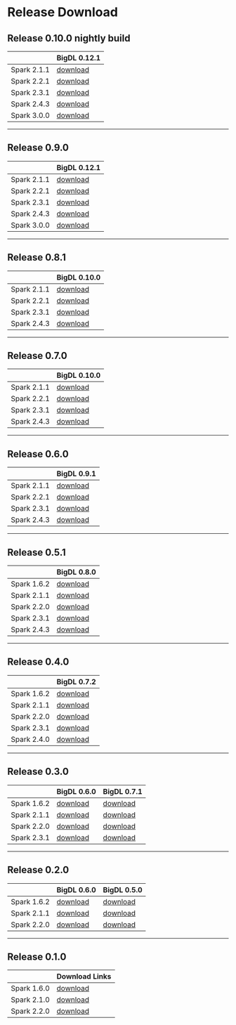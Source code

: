 # Release Download

## **Release 0.10.0 nightly build**

| | BigDL 0.12.1 | 
| ------------- | --------- |
| Spark 2.1.1   | [download](https://oss.sonatype.org/content/repositories/snapshots/com/intel/analytics/zoo/analytics-zoo-bigdl_0.12.1-spark_2.1.1/0.10.0-SNAPSHOT/)|
| Spark 2.2.1   | [download](https://oss.sonatype.org/content/repositories/snapshots/com/intel/analytics/zoo/analytics-zoo-bigdl_0.12.1-spark_2.2.1/0.10.0-SNAPSHOT/)|
| Spark 2.3.1   | [download](https://oss.sonatype.org/content/repositories/snapshots/com/intel/analytics/zoo/analytics-zoo-bigdl_0.12.1-spark_2.3.1/0.10.0-SNAPSHOT/)|
| Spark 2.4.3   | [download](https://oss.sonatype.org/content/repositories/snapshots/com/intel/analytics/zoo/analytics-zoo-bigdl_0.12.1-spark_2.4.3/0.10.0-SNAPSHOT/)|
| Spark 3.0.0   | [download](https://oss.sonatype.org/content/repositories/snapshots/com/intel/analytics/zoo/analytics-zoo-bigdl_0.12.1-spark_3.0.0/0.10.0-SNAPSHOT/)|

---
## **Release 0.9.0**

| | BigDL 0.12.1 | 
| ------------- | --------- |
| Spark 2.1.1   | [download](https://repo1.maven.org/maven2/com/intel/analytics/zoo/analytics-zoo-bigdl_0.12.1-spark_2.1.1/0.9.0/analytics-zoo-bigdl_0.12.1-spark_2.1.1-0.9.0-dist-all.zip)|
| Spark 2.2.1   | [download](https://repo1.maven.org/maven2/com/intel/analytics/zoo/analytics-zoo-bigdl_0.12.1-spark_2.2.1/0.9.0/analytics-zoo-bigdl_0.12.1-spark_2.2.1-0.9.0-dist-all.zip)|
| Spark 2.3.1   | [download](https://repo1.maven.org/maven2/com/intel/analytics/zoo/analytics-zoo-bigdl_0.12.1-spark_2.3.1/0.9.0/analytics-zoo-bigdl_0.12.1-spark_2.3.1-0.9.0-dist-all.zip)|
| Spark 2.4.3   | [download](https://repo1.maven.org/maven2/com/intel/analytics/zoo/analytics-zoo-bigdl_0.12.1-spark_2.4.3/0.9.0/analytics-zoo-bigdl_0.12.1-spark_2.4.3-0.9.0-dist-all.zip)|
| Spark 3.0.0   | [download](https://repo1.maven.org/maven2/com/intel/analytics/zoo/analytics-zoo-bigdl_0.12.1-spark_3.0.0/0.9.0/analytics-zoo-bigdl_0.12.1-spark_3.0.0-0.9.0-dist-all.zip)|

---
## **Release 0.8.1**

| | BigDL 0.10.0 | 
| ------------- | --------- |
| Spark 2.1.1   | [download](https://repo1.maven.org/maven2/com/intel/analytics/zoo/analytics-zoo-bigdl_0.10.0-spark_2.1.1/0.8.1/analytics-zoo-bigdl_0.10.0-spark_2.1.1-0.8.1-dist-all.zip)|
| Spark 2.2.1   | [download](https://repo1.maven.org/maven2/com/intel/analytics/zoo/analytics-zoo-bigdl_0.10.0-spark_2.2.1/0.8.1/analytics-zoo-bigdl_0.10.0-spark_2.2.1-0.8.1-dist-all.zip)|
| Spark 2.3.1   | [download](https://repo1.maven.org/maven2/com/intel/analytics/zoo/analytics-zoo-bigdl_0.10.0-spark_2.3.1/0.8.1/analytics-zoo-bigdl_0.10.0-spark_2.3.1-0.8.1-dist-all.zip)|
| Spark 2.4.3   | [download](https://repo1.maven.org/maven2/com/intel/analytics/zoo/analytics-zoo-bigdl_0.10.0-spark_2.4.3/0.8.1/analytics-zoo-bigdl_0.10.0-spark_2.4.3-0.8.1-dist-all.zip)

---
## **Release 0.7.0** 

| | BigDL 0.10.0 | 
| ------------- | --------- |
| Spark 2.1.1   | [download](https://repo1.maven.org/maven2/com/intel/analytics/zoo/analytics-zoo-bigdl_0.10.0-spark_2.1.1/0.7.0/analytics-zoo-bigdl_0.10.0-spark_2.1.1-0.7.0-dist-all.zip)|
| Spark 2.2.1   | [download](https://repo1.maven.org/maven2/com/intel/analytics/zoo/analytics-zoo-bigdl_0.10.0-spark_2.2.1/0.7.0/analytics-zoo-bigdl_0.10.0-spark_2.2.1-0.7.0-dist-all.zip)|
| Spark 2.3.1   | [download](https://repo1.maven.org/maven2/com/intel/analytics/zoo/analytics-zoo-bigdl_0.10.0-spark_2.3.1/0.7.0/analytics-zoo-bigdl_0.10.0-spark_2.3.1-0.7.0-dist-all.zip)|
| Spark 2.4.3   | [download](https://repo1.maven.org/maven2/com/intel/analytics/zoo/analytics-zoo-bigdl_0.10.0-spark_2.4.3/0.7.0/analytics-zoo-bigdl_0.10.0-spark_2.4.3-0.7.0-dist-all.zip)

---
## **Release 0.6.0**

| | BigDL 0.9.1 | 
| ------------- | --------- |
| Spark 2.1.1   | [download](http://central.maven.org/maven2/com/intel/analytics/zoo/analytics-zoo-bigdl_0.9.1-spark_2.1.1/0.6.0/analytics-zoo-bigdl_0.9.1-spark_2.1.1-0.6.0-dist-all.zip)|
| Spark 2.2.1   | [download](http://central.maven.org/maven2/com/intel/analytics/zoo/analytics-zoo-bigdl_0.9.1-spark_2.2.1/0.6.0/analytics-zoo-bigdl_0.9.1-spark_2.2.1-0.6.0-dist-all.zip)|
| Spark 2.3.1   | [download](http://central.maven.org/maven2/com/intel/analytics/zoo/analytics-zoo-bigdl_0.9.1-spark_2.3.1/0.6.0/analytics-zoo-bigdl_0.9.1-spark_2.3.1-0.6.0-dist-all.zip)|
| Spark 2.4.3   | [download](http://central.maven.org/maven2/com/intel/analytics/zoo/analytics-zoo-bigdl_0.9.1-spark_2.4.3/0.6.0/analytics-zoo-bigdl_0.9.1-spark_2.4.3-0.6.0-dist-all.zip)

---
## **Release 0.5.1**

| | BigDL 0.8.0 | 
| ------------- | --------- |
| Spark 1.6.2   | [download](http://central.maven.org/maven2/com/intel/analytics/zoo/analytics-zoo-bigdl_0.8.0-spark_1.6.2/0.5.1/analytics-zoo-bigdl_0.8.0-spark_1.6.2-0.5.1-dist-all.zip)| 
| Spark 2.1.1   | [download](http://central.maven.org/maven2/com/intel/analytics/zoo/analytics-zoo-bigdl_0.8.0-spark_2.1.1/0.5.1/analytics-zoo-bigdl_0.8.0-spark_2.1.1-0.5.1-dist-all.zip)|
| Spark 2.2.0   | [download](http://central.maven.org/maven2/com/intel/analytics/zoo/analytics-zoo-bigdl_0.8.0-spark_2.2.0/0.5.1/analytics-zoo-bigdl_0.8.0-spark_2.2.0-0.5.1-dist-all.zip)|
| Spark 2.3.1   | [download](http://central.maven.org/maven2/com/intel/analytics/zoo/analytics-zoo-bigdl_0.8.0-spark_2.3.1/0.5.1/analytics-zoo-bigdl_0.8.0-spark_2.3.1-0.5.1-dist-all.zip)|
| Spark 2.4.3   | [download](http://central.maven.org/maven2/com/intel/analytics/zoo/analytics-zoo-bigdl_0.8.0-spark_2.4.3/0.5.1/analytics-zoo-bigdl_0.8.0-spark_2.4.3-0.5.1-dist-all.zip)|

---
## **Release 0.4.0**

| | BigDL 0.7.2 | 
| ------------- | --------- |
| Spark 1.6.2   | [download](https://oss.sonatype.org/content/repositories/releases/com/intel/analytics/zoo/analytics-zoo-bigdl_0.7.2-spark_1.6.2/0.4.0/analytics-zoo-bigdl_0.7.2-spark_1.6.2-0.4.0-dist-all.zip)| 
| Spark 2.1.1   | [download](https://oss.sonatype.org/content/repositories/releases/com/intel/analytics/zoo/analytics-zoo-bigdl_0.7.2-spark_2.1.1/0.4.0/analytics-zoo-bigdl_0.7.2-spark_2.1.1-0.4.0-dist-all.zip)|
| Spark 2.2.0   | [download](https://oss.sonatype.org/content/repositories/releases/com/intel/analytics/zoo/analytics-zoo-bigdl_0.7.2-spark_2.2.0/0.4.0/analytics-zoo-bigdl_0.7.2-spark_2.2.0-0.4.0-dist-all.zip)|
| Spark 2.3.1   | [download](https://oss.sonatype.org/content/repositories/releases/com/intel/analytics/zoo/analytics-zoo-bigdl_0.7.2-spark_2.3.1/0.4.0/analytics-zoo-bigdl_0.7.2-spark_2.3.1-0.4.0-dist-all.zip)|
| Spark 2.4.0   | [download](https://oss.sonatype.org/content/repositories/releases/com/intel/analytics/zoo/analytics-zoo-bigdl_0.7.2-spark_2.4.0/0.4.0/analytics-zoo-bigdl_0.7.2-spark_2.4.0-0.4.0-dist-all.zip)|

---
## **Release 0.3.0**

| | BigDL 0.6.0 | BigDL 0.7.1 |
| ------------- | --------- |--------- |
| Spark 1.6.2   | [download](https://oss.sonatype.org/content/repositories/releases/com/intel/analytics/zoo/analytics-zoo-bigdl_0.6.0-spark_1.6.2/0.3.0/analytics-zoo-bigdl_0.6.0-spark_1.6.2-0.3.0-dist-all.zip)| [download]( https://oss.sonatype.org/content/repositories/releases/com/intel/analytics/zoo/analytics-zoo-bigdl_0.7.1-spark_1.6.2/0.3.0/analytics-zoo-bigdl_0.7.1-spark_1.6.2-0.3.0-dist-all.zip)|
| Spark 2.1.1   | [download](https://oss.sonatype.org/content/repositories/releases/com/intel/analytics/zoo/analytics-zoo-bigdl_0.6.0-spark_2.1.1/0.3.0/analytics-zoo-bigdl_0.6.0-spark_2.1.1-0.3.0-dist-all.zip/)| [download]( https://oss.sonatype.org/content/repositories/releases/com/intel/analytics/zoo/analytics-zoo-bigdl_0.7.1-spark_2.1.1/0.3.0/analytics-zoo-bigdl_0.7.1-spark_2.1.1-0.3.0-dist-all.zip)|
| Spark 2.2.0   | [download](https://oss.sonatype.org/content/repositories/releases/com/intel/analytics/zoo/analytics-zoo-bigdl_0.6.0-spark_2.2.0/0.3.0/analytics-zoo-bigdl_0.6.0-spark_2.2.0-0.3.0-dist-all.zip)| [download]( https://oss.sonatype.org/content/repositories/releases/com/intel/analytics/zoo/analytics-zoo-bigdl_0.7.1-spark_2.2.0/0.3.0/analytics-zoo-bigdl_0.7.1-spark_2.2.0-0.3.0-dist-all.zip)|
| Spark 2.3.1   | [download](https://oss.sonatype.org/content/repositories/releases/com/intel/analytics/zoo/analytics-zoo-bigdl_0.6.0-spark_2.3.1/0.3.0/analytics-zoo-bigdl_0.6.0-spark_2.3.1-0.3.0-dist-all.zip)| [download]( https://oss.sonatype.org/content/repositories/releases/com/intel/analytics/zoo/analytics-zoo-bigdl_0.7.1-spark_2.3.1/0.3.0/analytics-zoo-bigdl_0.7.1-spark_2.3.1-0.3.0-dist-all.zip)|

---
## **Release 0.2.0**

| | BigDL 0.6.0 | BigDL 0.5.0 |
| ------------- | --------- | --------- |
| Spark 1.6.2   | [download](https://oss.sonatype.org/content/groups/public/com/intel/analytics/zoo/analytics-zoo-bigdl_0.6.0-spark_1.6.2/0.2.0/analytics-zoo-bigdl_0.6.0-spark_1.6.2-0.2.0-dist-all.zip) | [download](https://oss.sonatype.org/content/groups/public/com/intel/analytics/zoo/analytics-zoo-bigdl_0.5.0-spark_1.6.2/0.2.0/analytics-zoo-bigdl_0.5.0-spark_1.6.2-0.2.0-dist-all.zip) | 
| Spark 2.1.1   | [download](https://oss.sonatype.org/content/groups/public/com/intel/analytics/zoo/analytics-zoo-bigdl_0.6.0-spark_2.1.1/0.2.0/analytics-zoo-bigdl_0.6.0-spark_2.1.1-0.2.0-dist-all.zip) |[download](https://oss.sonatype.org/content/groups/public/com/intel/analytics/zoo/analytics-zoo-bigdl_0.5.0-spark_2.1.1/0.2.0/analytics-zoo-bigdl_0.5.0-spark_2.1.1-0.2.0-dist-all.zip)|
| Spark 2.2.0   | [download](https://oss.sonatype.org/content/groups/public/com/intel/analytics/zoo/analytics-zoo-bigdl_0.6.0-spark_2.2.0/0.2.0/analytics-zoo-bigdl_0.6.0-spark_2.2.0-0.2.0-dist-all.zip) |[download](https://oss.sonatype.org/content/groups/public/com/intel/analytics/zoo/analytics-zoo-bigdl_0.5.0-spark_2.2.0/0.2.0/analytics-zoo-bigdl_0.5.0-spark_2.2.0-0.2.0-dist-all.zip)|

---
## **Release 0.1.0**

| | Download Links |
| ------------- | --------- | 
| Spark 1.6.0   | [download](https://oss.sonatype.org/content/repositories/releases/com/intel/analytics/zoo/analytics-zoo-SPARK_1.6/0.1.0/analytics-zoo-SPARK_1.6-0.1.0-dist.zip) | 
| Spark 2.1.0   | [download](https://oss.sonatype.org/content/repositories/releases/com/intel/analytics/zoo/analytics-zoo-SPARK_2.1/0.1.0/analytics-zoo-SPARK_2.1-0.1.0-dist.zip) |
| Spark 2.2.0   | [download](https://oss.sonatype.org/content/repositories/releases/com/intel/analytics/zoo/analytics-zoo-SPARK_2.2/0.1.0/analytics-zoo-SPARK_2.2-0.1.0-dist.zip) |
